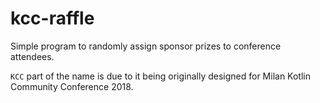 # kcc-raffle

Simple program to randomly assign sponsor prizes to conference attendees.

`KCC` part of the name is due to it being originally designed for Milan Kotlin Community Conference 2018.